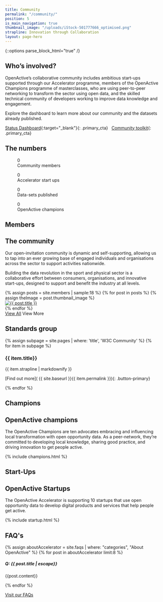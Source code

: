 ```yaml
---
title: Community
permalink: "/community/"
position: 5
is_main_navigation: true
thumbnail_image: "/uploads/iStock-501777666_optimised.png"
strapline: Innovation through Collaboration
layout: page-hero
---
```


{::options parse_block_html="true" /}

<!--  ---------------->
<!-- HERO -->
<!--  ---------------->
<article>
<div class="one">

## Who’s involved?

OpenActive’s collaborative community includes ambitious start-ups supported through our Accelerator programme, members of the OpenActive Champions programme of masterclasses, who are using peer-to-peer networking to transform the sector using open data, and the skilled technical community of developers working to improve data knowledge and engagement.

Explore the dashboard to learn more about our community and the datasets already published.

[Status Dashboard](http://status.openactive.io/){:target="_blank"}{: .primary_cta} 
&nbsp;
[Community toolkit](https://www.openactive.io/community/toolkit.html){: .primary_cta}

</div>
</article>

<!--  ---------------->
<!-- STATS ROW -->
<!--  ---------------->
<article class="invert stats-row title-row" markdown="0">
<h2 class="sub-heading-two">The numbers</h2>

<div class="four">
<figure>
<div class="wrap">
<div class="odometer com-members">0</div>
</div>
<figcaption>Community members </figcaption>
</figure>
</div>

<div class="four">
<figure>
<div class="wrap">

<div class="odometer com-startups">0</div>
</div>
<figcaption>Accelerator start ups </figcaption>

</figure>
</div>

<div class="four">
<figure>
<div class="wrap">

<div class="odometer com-published">0</div>
</div>
<figcaption>Data-sets published </figcaption>

</figure>
</div>

<div class="four">
<figure>
<div class="wrap">

<div class="odometer com-champions">0</div>
</div>
<figcaption>OpenActive champions </figcaption>

</figure>
</div>

</article>

<!--  ---------------->
<!-- TEXT BLOCK -->
<!--  ---------------->
<article class="title-row">
<h2 class="sub-heading-two">Members</h2>
<div class="one">

## The community

Our open-invitation community is dynamic and self-supporting, allowing us to tap into an ever growing base of engaged individuals and organisations across the sector to support activities nationwide.

Building the data revolution in the sport and physical sector is a collaborative effort between consumers, organisations, and innovative start-ups, designed to support and benefit the industry at all levels.

</div>
</article>

<!--  ---------------->
<!-- MEMBERS -->
<!--  ---------------->
<article>
<div class="one freegrid-six">
{% assign posts = site.members | sample:18 %}
{% for post in posts %}
{% assign theImage = post.thumbnail_image %}
<div class="mobile-hide-content" data-tab="{{ forloop.index }}" markdown="0" >
<a href="{{ post.url | relative_url }}"><img role="logo" src="{{ theImage  | relative_url}}" alt="{{ post.title }}"/></a>
</div>
{% endfor %}
</div>
<div class="one buttons">
<a class="button-primary" href="{% link members-page.md %}">View All</a>
<a class="button-primary--ghost mobile-show">View More</a>
</div>
</article>

<!--  ---------------->
<!-- W3C COMMUNITY CALL TO ACTION -->
<!--  ---------------->
<article class="call_to_action--full-width">
<h2 class="sub-heading-two">Standards group</h2>
<div class="one">

{% assign subpage = site.pages | where: 'title', 'W3C Community' %}
{% for item in subpage %}

### {{ item.title}}

{{ item.strapline | markdownify }}

\[Find out more\]( {{ site.baseurl }}{{ item.permalink }}){: .button-primary}

</div>
<figure>
<div class="mask"></div>
<div class="image" style="background: url({{ site.baseurl }}{{ item.thumbnail_image }})center center / cover no-repeat;"></div>
</figure>
{% endfor %}
</article>

<!--  ---------------->
<!-- CHAMPIONS -->
<!--  ---------------->
<article class="title-row">
<h2 class="sub-heading-two">Champions</h2>

<div class="one">

## OpenActive champions

The OpenActive Champions are ten advocates embracing and influencing local transformation with open opportunity data. As a peer-network, they’re committed to developing local knowledge, sharing good practice, and driving innovation to get people active.

</div>
</article>

<!--  ---------------->
<!-- CHAMPIONS -->
<!--  ---------------->

{% include champions.html %}

<!--  ---------------->
<!-- START-UPS -->
<!--  ---------------->
<article class="title-row">
<h2 class="sub-heading-two">Start-Ups</h2>
<div class="one">

## OpenActive Startups

The OpenActive Accelerator is supporting 10 startups that use open opportunity data to develop digital products and services that help people get active.

</div>
</article>

<!--  ---------------->
<!-- START-UPS  -->
<!--  ---------------->

{% include startup.html %}

<!--  ---------------->
<!-- FAQS -->
<!--  ---------------->
<article class="faq-snippet title-row invert-2">
<h2 class="sub-heading-two">FAQ's</h2>
<div class="one">
{% assign aboutAccelerator = site.faqs | where: "categories", "About OpenActive" %}
{% for post in aboutAccelerator limit:8 %}

<div class=" show_hide">
<h5>Q: {{ post.title | escape}}</h5>
<div class="slidingDiv">
{{post.content}}
</div>
</div>

{% endfor %}
</div>
<div class="one">
<p><a class="button-primary" href="{{ site.baseurl }}{% link faqs.md %}">Visit
our FAQs</a></p>
</div>
</article>